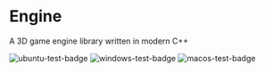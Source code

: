 # Engine
A 3D game engine library written in modern C++

![ubuntu-test-badge](https://github.com/shlomnissan/engine/actions/workflows/ubuntu-test.yml/badge.svg)
![windows-test-badge](https://github.com/shlomnissan/engine/actions/workflows/windows-test.yml/badge.svg)
![macos-test-badge](https://github.com/shlomnissan/engine/actions/workflows/macos-test.yml/badge.svg)
